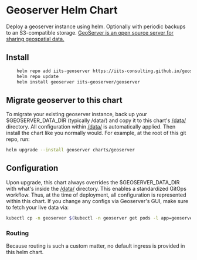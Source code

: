 # Geoserver Helm Chart

Deploy a geoserver instance using helm. Optionally with periodic backups to an S3-compatible storage.
[GeoServer is an open source server for sharing geospatial data.](http://geoserver.org/)

## Install

```sh
    helm repo add iits-geoserver https://iits-consulting.github.io/geoserver-chart/
    helm repo update
    helm install geoserver iits-geoserver/geoserver
```

## Migrate geoserver to this chart

To migrate your existing geoserver instance, back up your $GEOSERVER_DATA_DIR (typically /data/) and copy it to this
chart's [/data/](/charts/geoserver/data/) directory. All configuration within [/data/](/charts/geoserver/data/) is
automatically applied. Then install the chart like you normally would. For example, at the root of this git repo, run:

```sh
helm upgrade --install geoserver charts/geoserver
```

## Configuration

Upon upgrade, this chart always overrides the $GEOSERVER_DATA_DIR with what's inside
the [/data/](/charts/geoserver/data/) directory. This enables a standardized GitOps workflow. Thus, at the time of
deployment, all configuration is represented within this chart. If you change any configs via Geoserver's GUI, make sure
to fetch your live data via:

```sh
kubectl cp -n geoserver $(kubectl -n geoserver get pods -l app=geoserver -o jsonpath='{.items[0].metadata.name}'):/data/ charts/geoserver/data
```

### Routing

Because routing is such a custom matter, no default ingress is provided in this helm chart.
